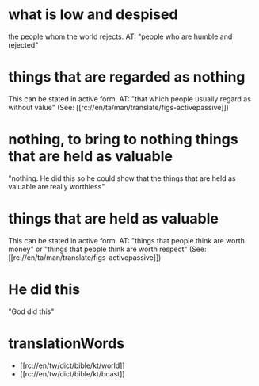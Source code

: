 # what is low and despised

the people whom the world rejects. AT: "people who are humble and rejected"

# things that are regarded as nothing

This can be stated in active form. AT: "that which people usually regard as without value" (See: [[rc://en/ta/man/translate/figs-activepassive]])

# nothing, to bring to nothing things that are held as valuable

"nothing. He did this so he could show that the things that are held as valuable are really worthless"

# things that are held as valuable

This can be stated in active form. AT: "things that people think are worth money" or "things that people think are worth respect" (See: [[rc://en/ta/man/translate/figs-activepassive]])

# He did this

"God did this"

# translationWords

* [[rc://en/tw/dict/bible/kt/world]]
* [[rc://en/tw/dict/bible/kt/boast]]